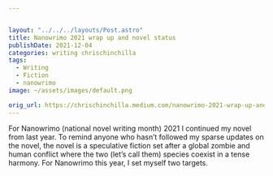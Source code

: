 ```yaml
---


layout: "../../../layouts/Post.astro"
title: Nanowrimo 2021 wrap up and novel status
publishDate: 2021-12-04
categories: writing chrischinchilla
tags: 
  - Writing
  - Fiction
  - nanowrimo
image: ~/assets/images/default.png

orig_url: https://chrischinchilla.medium.com/nanowrimo-2021-wrap-up-and-novel-status-798214d19cec
---
```


For Nanowrimo (national novel writing month) 2021 I continued my novel from last year. To remind anyone who hasn’t followed my sparse updates on the novel, the novel is a speculative fiction set after a global zombie and human conflict where the two (let’s call them) species coexist in a tense harmony. For Nanowrimo this year, I set myself two targets.